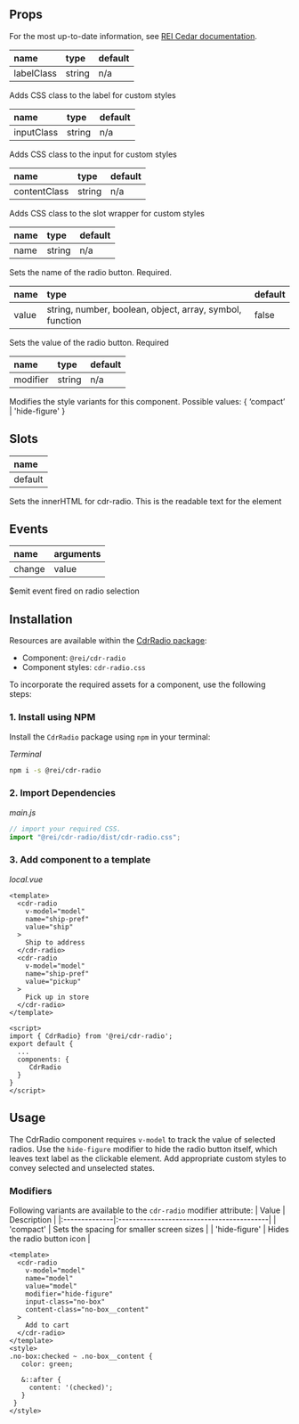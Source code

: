 ## Props

For the most up-to-date information, see [REI Cedar documentation](https://rei.github.io/rei-cedar-docs/components/radio/).

| name       | type   | default |
|:-----------|:-------|:--------|
| labelClass | string | n/a     |

Adds CSS class to the label for custom styles

| name       | type   | default |
|:-----------|:-------|:--------|
| inputClass | string | n/a     |

Adds CSS class to the input for custom styles

| name         | type   | default |
|:-------------|:-------|:--------|
| contentClass | string | n/a     |

Adds CSS class to the slot wrapper for custom styles

| name      | type   | default |
|:----------|:-------|:--------|
| name | string | n/a     |

Sets the name of the radio button. Required.

| name  | type                                                     | default   |
|:------|:---------------------------------------------------------|:------|
| value | string, number, boolean, object, array, symbol, function | false |

Sets the value of the radio button. Required

| name     | type   | default |
|:---------|:-------|:----|
| modifier | string | n/a |

Modifies the style variants for this component. Possible values: {  ‘compact’  |  'hide-figure'  }

## Slots

| name    |
|:--------|
| default |

Sets the innerHTML for cdr-radio. This is the readable text for the <label> element

## Events

| name   | arguments |
|:-------|:-------|
| change | value |

$emit event fired on radio selection

## Installation

Resources are available within the [CdrRadio package](https://www.npmjs.com/package/@rei/cdr-radio):

- Component: `@rei/cdr-radio`
- Component styles: `cdr-radio.css`

To incorporate the required assets for a component, use the following steps:

### 1. Install using NPM

Install the `CdrRadio` package using `npm` in your terminal:

_Terminal_

```bash
npm i -s @rei/cdr-radio
```

### 2. Import Dependencies

_main.js_

```javascript
// import your required CSS.
import "@rei/cdr-radio/dist/cdr-radio.css";
```

### 3. Add component to a template

_local.vue_

```vue
<template>
  <cdr-radio
    v-model="model"
    name="ship-pref"
    value="ship"
  >
    Ship to address
  </cdr-radio>
  <cdr-radio
    v-model="model"
    name="ship-pref"
    value="pickup"
  >
    Pick up in store
  </cdr-radio>
</template>

<script>
import { CdrRadio} from '@rei/cdr-radio';
export default {
  ...
  components: {
     CdrRadio
  }
}
</script>
```

## Usage

The CdrRadio component requires `v-model` to track the value of selected radios.
Use the `hide-figure` modifier to hide the radio button itself, which leaves text label as the clickable element. Add appropriate custom styles to convey selected and unselected states.

### Modifiers

Following variants are available to the `cdr-radio` modifier attribute: 
| Value         | Description                               |
|:--------------|:------------------------------------------|
| 'compact'     | Sets the spacing for smaller screen sizes |
| 'hide-figure' | Hides the radio button icon               |

```vue
<template>
  <cdr-radio
    v-model="model"
    name="model"
    value="model"
    modifier="hide-figure"
    input-class="no-box"
    content-class="no-box__content"
  >
    Add to cart
  </cdr-radio>
</template>
<style>
.no-box:checked ~ .no-box__content {
   color: green;

   &::after {
     content: '(checked)';
   }
 }
</style>
```
